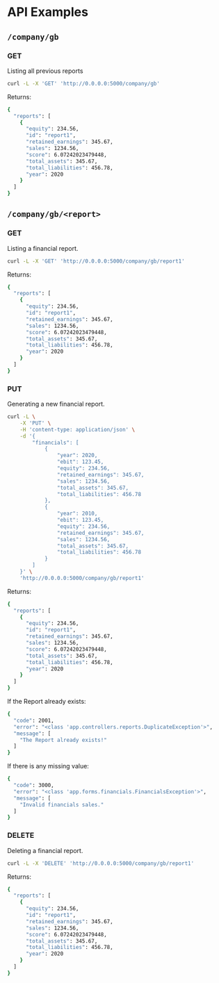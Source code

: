# API Examples

## `/company/gb`

### GET
Listing all previous reports
```bash
curl -L -X 'GET' 'http://0.0.0.0:5000/company/gb'
```
Returns:
``` bash
{
  "reports": [
    {
      "equity": 234.56,
      "id": "report1",
      "retained_earnings": 345.67,
      "sales": 1234.56,
      "score": 6.07242023479448,
      "total_assets": 345.67,
      "total_liabilities": 456.78,
      "year": 2020
    }
  ]
}
```

## `/company/gb/<report>`

### GET
Listing a financial report.
```bash
curl -L -X 'GET' 'http://0.0.0.0:5000/company/gb/report1'
```
Returns:
``` bash
{
  "reports": [
    {
      "equity": 234.56,
      "id": "report1",
      "retained_earnings": 345.67,
      "sales": 1234.56,
      "score": 6.07242023479448,
      "total_assets": 345.67,
      "total_liabilities": 456.78,
      "year": 2020
    }
  ]
}
```

### PUT
Generating a new financial report.
``` bash
curl -L \
	-X 'PUT' \
	-H 'content-type: application/json' \
	-d '{
		"financials": [
			{
				"year": 2020,
				"ebit": 123.45,
				"equity": 234.56,
				"retained_earnings": 345.67,
				"sales": 1234.56,
				"total_assets": 345.67,
				"total_liabilities": 456.78
			},
			{
				"year": 2010,
				"ebit": 123.45,
				"equity": 234.56,
				"retained_earnings": 345.67,
				"sales": 1234.56,
				"total_assets": 345.67,
				"total_liabilities": 456.78
			}
		]
	}' \
	'http://0.0.0.0:5000/company/gb/report1'
```
Returns:
``` bash
{
  "reports": [
    {
      "equity": 234.56,
      "id": "report1",
      "retained_earnings": 345.67,
      "sales": 1234.56,
      "score": 6.07242023479448,
      "total_assets": 345.67,
      "total_liabilities": 456.78,
      "year": 2020
    }
  ]
}
```
If the Report already exists:
``` bash
{
  "code": 2001,
  "error": "<class 'app.controllers.reports.DuplicateException'>",
  "message": [
    "The Report already exists!"
  ]
}
```
If there is any missing value:
```bash
{
  "code": 3000,
  "error": "<class 'app.forms.financials.FinancialsException'>",
  "message": [
    "Invalid financials sales."
  ]
}
```

### DELETE
Deleting a financial report.
```bash
curl -L -X 'DELETE' 'http://0.0.0.0:5000/company/gb/report1'
```
Returns:
``` bash
{
  "reports": [
    {
      "equity": 234.56,
      "id": "report1",
      "retained_earnings": 345.67,
      "sales": 1234.56,
      "score": 6.07242023479448,
      "total_assets": 345.67,
      "total_liabilities": 456.78,
      "year": 2020
    }
  ]
}
```
